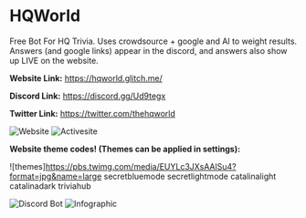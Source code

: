 # HQWorld
Free Bot For HQ Trivia. Uses crowdsource + google and AI to weight results. Answers (and google links) appear in the discord, and answers also show up LIVE on the website.

**Website Link:**
https://hqworld.glitch.me/

**Discord Link:**
https://discord.gg/Ud9tegx

**Twitter Link:**
https://twitter.com/thehqworld

![Website](https://cdn.discordapp.com/attachments/624785419577589771/694554614032236828/unknown.png)
![Activesite](https://media.discordapp.net/attachments/568617830258442255/693990336791445644/unknown.png)

**Website theme codes! (Themes can be applied in settings):**

![themes]https://pbs.twimg.com/media/EUYLc3JXsAAlSu4?format=jpg&name=large
secretbluemode
secretlightmode
catalinalight
catalinadark
triviahub

![Discord Bot](https://cdn.discordapp.com/attachments/624785419577589771/694555554185609216/unknown.png)
![Infographic](https://i.imgur.com/PjGipLT.png)
